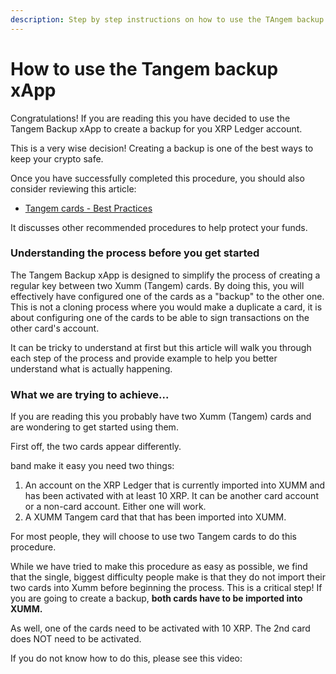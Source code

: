 ```yaml
---
description: Step by step instructions on how to use the TAngem backup xApp
---
```


# How to use the Tangem backup xApp

Congratulations! If you are reading this you have decided to use the Tangem Backup xApp to create a backup for you XRP Ledger account.

This is a very wise decision! Creating a backup is one of the best ways to keep your crypto safe.

Once you have successfully completed this procedure, you should also consider reviewing this article:

* [Tangem cards - Best Practices](https://support.xumm.app/hc/en-us/articles/4416929335186)

It discusses other recommended procedures to help protect your funds.

### **Understanding the process before you get started**

The Tangem Backup xApp is designed to simplify the process of creating a regular key between two Xumm (Tangem) cards. By doing this, you will effectively have configured one of the cards as a "backup" to the other one. This is not a cloning process where you would make a duplicate a card, it is about configuring one of the cards to be able to sign transactions on the other card's account.

It can be tricky to understand at first but this article will walk you through each step of the process and provide example to help you better understand what is actually happening.

### What we are trying to achieve...

If you are reading this you probably have two Xumm (Tangem) cards and are wondering to get started using them.

First off, the two cards appear differently.









band make it easy you need two things:

1. An account on the XRP Ledger that is currently imported into XUMM and has been activated with at least 10 XRP. It can be another card account or a non-card account. Either one will work.
2. A XUMM Tangem card that that has been imported into XUMM.

For most people, they will choose to use two Tangem cards to do this procedure.

While we have tried to make this procedure as easy as possible, we find that the single, biggest difficulty people make is that they do not import their two cards into Xumm before beginning the process. This is a critical step! If you are going to create a backup, **both cards have to be imported into XUMM.**&#x20;

As well, one of the cards need to be activated with 10 XRP. The 2nd card does NOT need to be activated.

If you do not know how to do this, please see this video:
